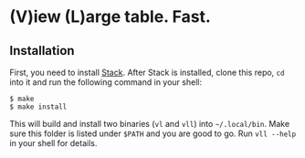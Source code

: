 (V)iew (L)arge table. Fast.
===========================

Installation
------------

First, you need to install [Stack](https://docs.haskellstack.org/en/stable/README/). After Stack is
installed, clone this repo, `cd` into it and run the following command in your
shell:

    $ make
    $ make install

This will build and install two binaries (`vl` and `vll`) into `~/.local/bin`.
Make sure this folder is listed under `$PATH` and you are good to go. Run `vll
--help` in your shell for details.

